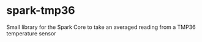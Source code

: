 # spark-tmp36
Small library for the Spark Core to take an averaged reading from a TMP36 temperature sensor
